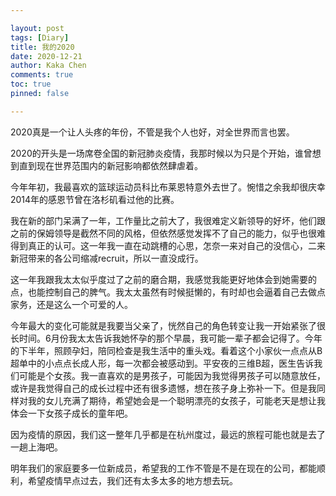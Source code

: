 ```yaml
---

layout: post
tags: [Diary]
title: 我的2020
date: 2020-12-21
author: Kaka Chen
comments: true
toc: true
pinned: false

---
```


2020真是一个让人头疼的年份，不管是我个人也好，对全世界而言也罢。

2020的开头是一场席卷全国的新冠肺炎疫情，我那时候以为只是个开始，谁曾想到直到现在世界范围内的新冠影响都依然肆虐着。

今年年初，我最喜欢的篮球运动员科比布莱恩特意外去世了。惋惜之余我却很庆幸2014年的感恩节曾在洛杉矶看过他的比赛。

我在新的部门呆满了一年，工作量比之前大了，我很难定义新领导的好坏，他们跟之前的保姆领导是截然不同的风格，但依然感觉发挥不了自己的能力，似乎也很难得到真正的认可。这一年我一直在动跳槽的心思，怎奈一来对自己的没信心，二来新冠带来的各公司缩减recruit，所以一直没成行。

这一年我跟我太太似乎度过了之前的磨合期，我感觉我能更好地体会到她需要的点，也能控制自己的脾气。我太太虽然有时候挺懒的，有时却也会逼着自己去做点家务，还是这么一个可爱的人。

今年最大的变化可能就是我要当父亲了，恍然自己的角色转变让我一开始紧张了很长时间。6月份我太太告诉我她怀孕的那个早晨，我可能一辈子都会记得了。今年的下半年，照顾孕妇，陪同检查是我生活中的重头戏。看着这个小家伙一点点从B超单中的小点点长成人形，每一次都会被感动到。平安夜的三维B超，医生告诉我们可能是个女孩。我一直喜欢的是男孩子，可能因为我觉得男孩子可以随意放任，或许是我觉得自己的成长过程中还有很多遗憾，想在孩子身上弥补一下。但是我同样对我的女儿充满了期待，希望她会是一个聪明漂亮的女孩子，可能老天是想让我体会一下女孩子成长的童年吧。

因为疫情的原因，我们这一整年几乎都是在杭州度过，最远的旅程可能也就是去了一趟上海吧。

明年我们的家庭要多一位新成员，希望我的工作不管是不是在现在的公司，都能顺利，希望疫情早点过去，我们还有太多太多的地方想去玩。